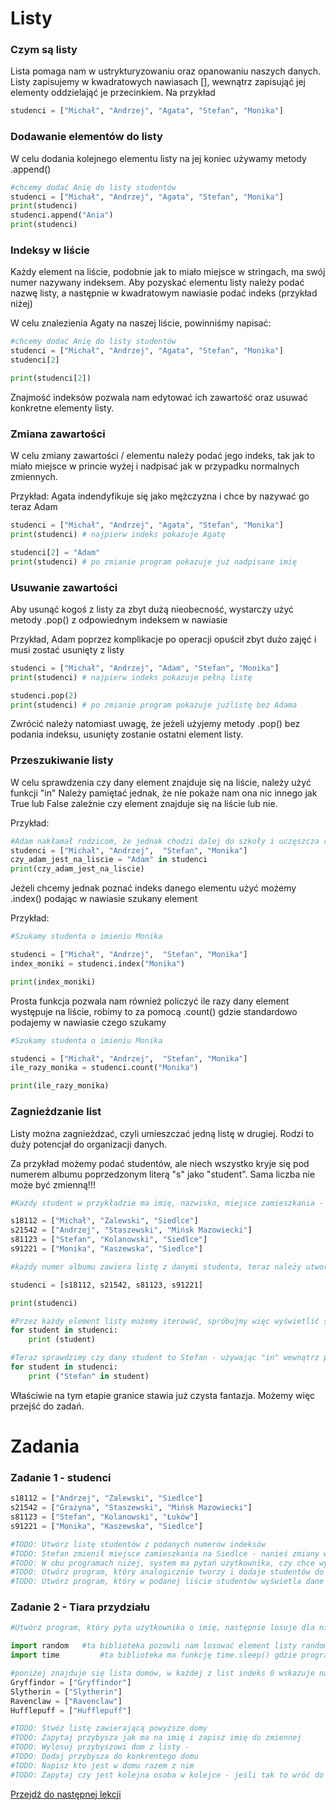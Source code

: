 # Listy 

### Czym są listy
Lista pomaga nam w ustrykturyzowaniu oraz opanowaniu naszych danych.
Listy zapisujemy w kwadratowych nawiasach [], wewnątrz zapisująć jej elementy oddzielająć je przecinkiem. Na przykład
```python
studenci = ["Michał", "Andrzej", "Agata", "Stefan", "Monika"]
```

### Dodawanie elementów do listy

W celu dodania kolejnego elementu listy na jej koniec używamy metody .append()
```python
#chcemy dodać Anię do listy studentów
studenci = ["Michał", "Andrzej", "Agata", "Stefan", "Monika"]
print(studenci)
studenci.append("Ania")
print(studenci)
```
### Indeksy w liście

Każdy element na liście, podobnie jak to miało miejsce w stringach, ma swój numer nazywany indeksem.  Aby pozyskać elementu listy należy podać nazwę listy, a następnie w kwadratowym nawiasie podać indeks (przykład niżej)

W celu znalezienia Agaty na naszej liście, powinniśmy napisać:
```python
#chcemy dodać Anię do listy studentów
studenci = ["Michał", "Andrzej", "Agata", "Stefan", "Monika"]
studenci[2]

print(studenci[2])

```

Znajmość indeksów pozwala nam edytować ich zawartość oraz usuwać konkretne elementy listy. 

### Zmiana zawartości
W celu zmiany zawartości / elementu należy podać jego indeks, tak jak to miało miejsce w princie wyżej i nadpisać jak w przypadku normalnych zmiennych.

Przykład:
Agata indendyfikuje się jako mężczyzna i chce by nazywać go teraz Adam

```python
studenci = ["Michał", "Andrzej", "Agata", "Stefan", "Monika"]
print(studenci) # najpierw indeks pokazuje Agatę

studenci[2] = "Adam"
print(studenci) # po zmianie program pokazuje już nadpisane imię
```
### Usuwanie zawartości 
Aby usunąć kogoś z listy za zbyt dużą nieobecność, wystarczy użyć metody .pop() z odpowiednym indeksem w nawiasie

Przykład, Adam poprzez komplikacje po operacji opuścił zbyt dużo zajęć i musi zostać usunięty z listy

```python
studenci = ["Michał", "Andrzej", "Adam", "Stefan", "Monika"]
print(studenci) # najpierw indeks pokazuje pełną listę

studenci.pop(2) 
print(studenci) # po zmianie program pokazuje jużlistę bez Adama
```
Zwrócić należy natomiast uwagę, że jeżeli użyjemy metody .pop() bez podania indeksu, usunięty zostanie ostatni element listy.

### Przeszukiwanie listy

W celu sprawdzenia czy dany element znajduje się na liście, należy użyć funkcji "in"
Należy pamiętać jednak, że nie pokaże nam ona nic innego jak True lub False zależnie czy element znajduje się na liście lub nie.

Przykład:
```python
#Adam nakłamał rodzicom, że jednak chodzi dalej do szkoły i uczęszcza regularnie na zajęcia, chcemy więc sprawdzić czy jest na liści
studenci = ["Michał", "Andrzej",  "Stefan", "Monika"]
czy_adam_jest_na_liscie = "Adam" in studenci
print(czy_adam_jest_na_liscie)
```

Jeżeli chcemy jednak poznać indeks danego elementu użyć możemy .index() podając w nawiasie szukany element

Przykład:
```python
#Szukamy studenta o imieniu Monika

studenci = ["Michał", "Andrzej",  "Stefan", "Monika"]
index_moniki = studenci.index("Monika")

print(index_moniki)

```

Prosta funkcja pozwala nam również policzyć ile razy dany element występuje na liście, robimy to za pomocą .count() gdzie standardowo podajemy w nawiasie czego szukamy

```python
#Szukamy studenta o imieniu Monika

studenci = ["Michał", "Andrzej",  "Stefan", "Monika"]
ile_razy_monika = studenci.count("Monika")

print(ile_razy_monika)

```
### Zagnieżdzanie list

Listy można zagnieżdzać, czyli umieszczać jedną listę w drugiej. Rodzi to duży potencjał do organizacji danych.

Za przykład możemy podać studentów, ale niech wszystko kryje się pod numerem albumu poprzedzonym literą "s" jako "student".
Sama liczba nie może być zmienną!!!

```python
#Każdy student w przykładzie ma imię, nazwisko, miejsce zamieszkania - ważne - dane muszą być podane dokładnie w takiej kolejności

s18112 = ["Michał", "Zalewski", "Siedlce"]
s21542 = ["Andrzej", "Staszewski", "Mińsk Mazowiecki"]
s81123 = ["Stefan", "Kolanowski", "Siedlce"]
s91221 = ["Monika", "Kaszewska", "Siedlce"]

#każdy numer albumu zawiera listę z danymi studenta, teraz należy utworzyć listę numerów albumów !!! WAŻNE !!! Pamiętaj aby nie podawać numeru albumu w cudzysłowie, gdyż wtedy program uzna go za string'a a nie listę

studenci = [s18112, s21542, s81123, s91221]

print(studenci)

#Przez każdy element listy możemy iterować, spróbujmy więc wyświetlić studentów 
for student in studenci:
    print (student)

#Teraz sprawdzimy czy dany student to Stefan - używając "in" wewnątrz pętli
for student in studenci:
    print ("Stefan" in student)

```
Właściwie na tym etapie granice stawia już czysta fantazja.
Możemy więc przejść do zadań.

# Zadania
### Zadanie 1 - studenci
```python
s18112 = ["Andrzej", "Zalewski", "Siedlce"]
s21542 = ["Grażyna", "Staszewski", "Mińsk Mazowiecki"]
s81123 = ["Stefan", "Kolanowski", "Łuków"]
s91221 = ["Monika", "Kaszewska", "Siedlce"]

#TODO: Utwórz listę studentów z podanych numerów indeksów
#TODO: Stefan zmienił miejsce zamieszkania na Siedlce - nanieś zmiany w kodzie, nie w samej zmiennej
#TODO: W obu programach niżej, system ma pytań użytkownika, czy chce wyszukać lub dodać następną osobę
#TODO: Utwórz program, który analogicznie tworzy i dodaje studentów do listy - użyj input()
#TODO: Utwórz program, który w podanej liście studentów wyświetla dane studenta po podaniu mu numeru albumu

```
### Zadanie 2 - Tiara przydziału
```python
#Utwórz program, który pyta użytkownika o imię, następnie losuje dla niego, do którego domu zostaje przypisany. Całość można okrasić odpowiednimi komentarzami tiary.

import random   #ta biblioteka pozowli nam losować element listy random.choice(nazwa_listy)
import time         #ta biblioteka ma funkcję time.sleep() gdzie program na podaną ilość sekund się zatrzymuje

#poniżej znajduje się lista domów, w każdej z list indeks 0 wskazuje nazwę domu.
Gryffindor = ["Gryffindor"]
Slytherin = ["Slytherin"]
Ravenclaw = ["Ravenclaw"]
Hufflepuff = ["Hufflepuff"]

#TODO: Stwóz listę zawierającą powyższe domy
#TODO: Zapytaj przybysza jak ma na imię i zapisz imię do zmiennej
#TODO: Wylosuj przybyszowi dom z listy - 
#TODO: Dodaj przybysza do konkrentego domu
#TODO: Napisz kto jest w domu razem z nim
#TODO: Zapytaj czy jest kolejna osoba w kolejce - jeśli tak to wróć do pytania o imię, w innym przypadku napisz wszystkie domy i kto w nich jest


```

[Przejdź do następnej lekcji](#)
